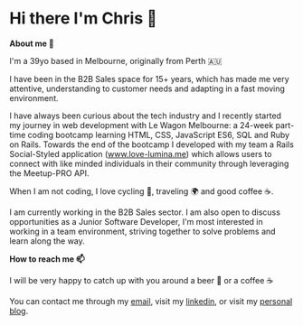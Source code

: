 # Hi there I'm Chris :wave:

**About me :telescope:**

I'm a 39yo based in Melbourne, originally from Perth :australia:

I have been in the B2B Sales space for 15+ years, which has made me very attentive, understanding to customer needs and adapting in a fast moving environment.

I have always been curious about the tech industry and I recently started my journey in web development with Le Wagon Melbourne: a 24-week part-time coding bootcamp learning HTML, CSS, JavaScript ES6, SQL and Ruby on Rails. Towards the end of the bootcamp I developed with my team a Rails Social-Styled application (www.love-lumina.me) which allows users to connect with like minded individuals in their community through leveraging the Meetup-PRO API.

When I am not coding, I love cycling :bicyclist:, traveling :earth_africa: and good coffee :coffee:.

I am currently working in the B2B Sales sector. I am also open to discuss opportunities as a Junior Software Developer, I'm most interested in working in a team environment, striving together to solve problems and learn along the way.

**How to reach me :mailbox:**

I will be very happy to catch up with you around a beer :beer: or a coffee :coffee:

You can contact me through my [email](mailto:chris.wade@hey.com), visit my [linkedin](https://www.linkedin.com/in/chris-wade-59690959/), or visit my [personal blog](https://chriswade.codes/posts).
